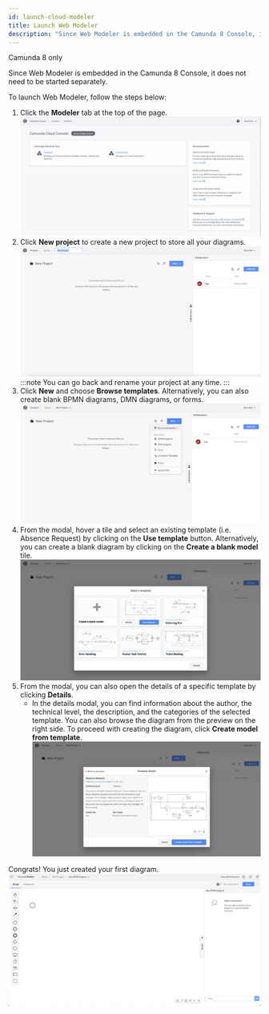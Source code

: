 ```yaml
---
id: launch-cloud-modeler
title: Launch Web Modeler
description: "Since Web Modeler is embedded in the Camunda 8 Console, it does not need to be started separately. To launch Web Modeler, take these steps."
---
```


<span class="badge badge--cloud">Camunda 8 only</span>

Since Web Modeler is embedded in the Camunda 8 Console, it does not need to be started separately.

To launch Web Modeler, follow the steps below:

1. Click the **Modeler** tab at the top of the page.
   ![cloud web modeler menu item](img/cloud-web-modeler-menu-item.png)
2. Click **New project** to create a new project to store all your diagrams.
   ![web modeler empty home](img/web-modeler-new-user-new-project.png)
   :::note
   You can go back and rename your project at any time.
   :::
3. Click **New** and choose **Browse templates**. Alternatively, you can also create blank BPMN diagrams, DMN diagrams, or forms.
   ![web modeler empty project](img/web-modeler-new-user-new-diagram-choose-browse-templates.png)
4. From the modal, hover a tile and select an existing template (i.e. Absence Request) by clicking on the **Use template** button. Alternatively, you can create a blank diagram by clicking on the **Create a blank model** tile.
   ![web modeler templates list modal](img/web-modeler-new-user-templates-list-modal.png)
5. From the modal, you can also open the details of a specific template by clicking **Details**.
   - In the details modal, you can find information about the author, the technical level, the description, and the categories of the selected template. You can also browse the diagram from the preview on the right side. To proceed with creating the diagram, click **Create model from template**.
     ![web modeler template details modal](img/web-modeler-new-user-template-details-modal.png)

Congrats! You just created your first diagram.
![web modeler new diagram created](img/web-modeler-new-user-new-diagram.png)
